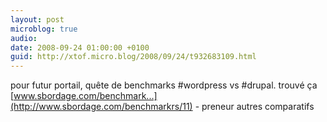 ```yaml
---
layout: post
microblog: true
audio: 
date: 2008-09-24 01:00:00 +0100
guid: http://xtof.micro.blog/2008/09/24/t932683109.html
---
```

pour futur portail, quête de benchmarks #wordpress vs #drupal. trouvé ça [www.sbordage.com/benchmark...](http://www.sbordage.com/benchmarkrs/11) - preneur autres comparatifs
